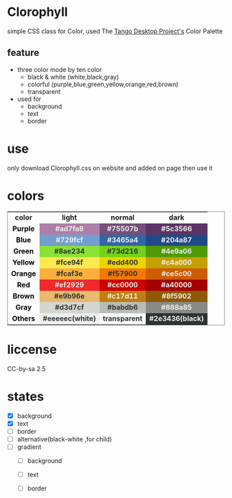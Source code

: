 # Clorophyll

simple CSS class for Color, used The [Tango Desktop Project's](http://tango-project.org) Color Palette

## feature

- three color mode by ten color
  - black & white (white,black,gray)
  - colorful (purple,blue,green,yellow,orange,red,brown)
  - transparent
- used for
  - background
  - text
  - border

# use

only download Clorophyll.css on website and added on page then use it


# colors

<table style="border:1px solid gray; width:100%;text-align:center;font-weight:bold;">
<tr>
<td>color</td>
<td>light</td>
<td>normal</td>
<td>dark</td>
</tr>
<tr>
<td style="color:black;">Purple</td>
<td style="background:#ad7fa8;color:#eeeeec;">#ad7fa8</td>
<td style="background:#75507b;color:#eeeeec;">#75507b</td>
<td style="background:#5c3566;color:#eeeeec;">#5c3566</td>
</tr>
<tr>
<td style="color:black;font-weight:bold;">Blue</td>
<td style="background:#729fcf;color:#eeeeec;">#729fcf</td>
<td style="background:#3465a4;color:#eeeeec;">#3465a4</td>
<td style="background:#204a87;color:#eeeeec;">#204a87</td>
</tr>
<tr>
<td style="color:black;font-weight:bold;">Green</td>
<td style="background:#8ae234;color:#2e3436;">#8ae234</td>
<td style="background:#73d216;color:#2e3436;">#73d216</td>
<td style="background:#4e9a06;color:#eeeeec;">#4e9a06</td>
</tr>
<tr>
<td style="color:black;font-weight:bold;">Yellow</td>
<td style="background:#fce94f;color:#2e3436;">#fce94f</td>
<td style="background:#edd400;color:#2e3436;">#edd400</td>
<td style="background:#c4a000;color:#eeeeec;">#c4a000</td>
</tr>
<tr>
<td style="color:black;font-weight:bold;">Orange</td>
<td style="background:#fcaf3e;color:#2e3436;">#fcaf3e</td>
<td style="background:#f57900;color:#2e3436;">#f57900</td>
<td style="background:#ce5c00;color:#eeeeec;">#ce5c00</td>
</tr>
<tr>
<td style="color:black;font-weight:bold;">Red</td>
<td style="background:#ef2929;color:#eeeeec;">#ef2929</td>
<td style="background:#cc0000;color:#eeeeec;">#cc0000</td>
<td style="background:#a40000;color:#eeeeec;">#a40000</td>
</tr>
<tr>
<td style="color:black;font-weight:bold;">Brown</td>
<td style="background:#e9b96e;color:#2e3436;">#e9b96e</td>
<td style="background:#c17d11;color:#eeeeec;">#c17d11</td>
<td style="background:#8f5902;color:#eeeeec;">#8f5902</td>
</tr>
<tr>
<td style="color:black;font-weight:bold;">Gray</td>
<td style="background:#d3d7cf;color:#2e3436;">#d3d7cf</td>
<td style="background:#babdb6;color:#2e3436;">#babdb6</td>
<td style="background:#888a85;color:#eeeeec;">#888a85</td>
</tr>
<tr>
<td style="color:black;font-weight:bold;">Others</td>
<td style="background:#eeeeec;color:#2e3436;">#eeeeec(white)</td>
<td style="background:transparent; color:#2e3436;">transparent</td>
<td style="background:#2e3436;color:#eeeeec;">#2e3436(black)</td>
</tr>
</table>

# liccense 

CC-by-sa 2.5


# states
- [x] background
- [x] text
- [ ] border
- [ ] alternative(black-white ,for child)
- [ ] gradient
  - [ ] background
  - [ ] text
  - [ ] border

